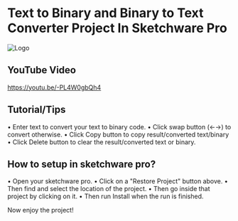 
# Text to Binary and Binary to Text Converter Project In Sketchware Pro


![Logo](https://i.ibb.co/MVx1fYd/IMG-20240731-162831-043.jpg)

## YouTube Video
https://youtu.be/-PL4W0gbQh4

## Tutorial/Tips
• Enter text to convert your text to binary code.
• Click swap button (←→) to convert otherwise.
• Click Copy button to copy result/converted text/binary
• Click Delete button to clear the result/converted text or binary.

## How to setup in sketchware pro?
• Open your sketchware pro.
• Click on a "Restore Project" button above.
• Then find and select the location of the project.
• Then go inside that project by clicking on it.
• Then run Install when the run is finished. 

Now enjoy the project!
